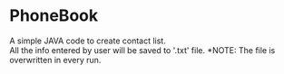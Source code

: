 # PhoneBook
A simple JAVA code to create contact list.  
All the info entered by user will be saved to '.txt' file.
*NOTE: The file is overwritten in every run.
